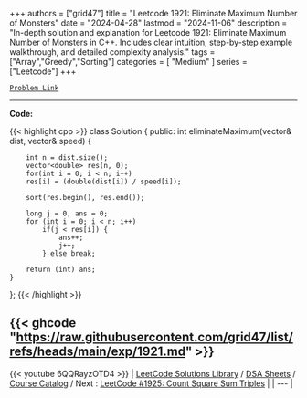 
+++
authors = ["grid47"]
title = "Leetcode 1921: Eliminate Maximum Number of Monsters"
date = "2024-04-28"
lastmod = "2024-11-06"
description = "In-depth solution and explanation for Leetcode 1921: Eliminate Maximum Number of Monsters in C++. Includes clear intuition, step-by-step example walkthrough, and detailed complexity analysis."
tags = ["Array","Greedy","Sorting"]
categories = [
    "Medium"
]
series = ["Leetcode"]
+++



[`Problem Link`](https://leetcode.com/problems/eliminate-maximum-number-of-monsters/description/)

---
**Code:**

{{< highlight cpp >}}
class Solution {
public:
    int eliminateMaximum(vector<int>& dist, vector<int>& speed) {

        int n = dist.size();
        vector<double> res(n, 0);
        for(int i = 0; i < n; i++)
        res[i] = (double(dist[i]) / speed[i]);

        sort(res.begin(), res.end());

        long j = 0, ans = 0;
        for (int i = 0; i < n; i++)
            if(j < res[i]) {
                ans++;
                j++;
            } else break;

        return (int) ans;
    }
};
{{< /highlight >}}

{{< ghcode "https://raw.githubusercontent.com/grid47/list/refs/heads/main/exp/1921.md" >}}
---
{{< youtube 6QQRayzOTD4 >}}
| [LeetCode Solutions Library](https://grid47.xyz/leetcode/) / [DSA Sheets](https://grid47.xyz/sheets/) / [Course Catalog](https://grid47.xyz/courses/) / Next : [LeetCode #1925: Count Square Sum Triples](https://grid47.xyz/leetcode/solution-1925-count-square-sum-triples/) |
| --- |
